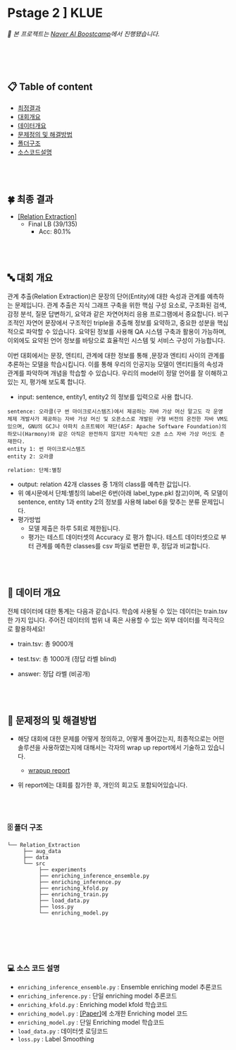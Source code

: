 # Pstage 2 ] KLUE

###### 📌 본 프로젝트는 [_*Naver AI Boostcamp*_](https://www.edwith.org/bcaitech1/)에서 진행됐습니다.
<br></br>

## 📋 Table of content
+ [최정결과](#Result)
+ [대회개요](#Overview)
+ [데이터개요](#Data)
+ [문제정의 및 해결방법](#Solution)
+ [폴더구조](#Directory)
+ [소스코드설명](#Code)
<br></br>
<br></br>


## 🍀 최종 결과 <a name = 'Result'></a>
- [[Relation Extraction]](http://boostcamp.stages.ai/competitions/4/overview/description)
    - Final LB (39/135)
        - Acc: 80.1%
<br></br>
<br></br>



## 🔤 대회 개요 <a name = 'Overview'></a>
관계 추출(Relation Extraction)은 문장의 단어(Entity)에 대한 속성과 관계를 예측하는 문제입니다. 관계 추출은 지식 그래프 구축을 위한 핵심 구성 요소로, 구조화된 검색, 감정 분석, 질문 답변하기, 요약과 같은 자연어처리 응용 프로그램에서 중요합니다. 비구조적인 자연어 문장에서 구조적인 triple을 추출해 정보를 요약하고, 중요한 성분을 핵심적으로 파악할 수 있습니다.
요약된 정보를 사용해 QA 시스템 구축과 활용이 가능하며, 이외에도 요약된 언어 정보를 바탕으로 효율적인 시스템 및 서비스 구성이 가능합니다.

이번 대회에서는 문장, 엔티티, 관계에 대한 정보를 통해 ,문장과 엔티티 사이의 관계를 추론하는 모델을 학습시킵니다. 이를 통해 우리의 인공지능 모델이 엔티티들의 속성과 관계를 파악하며 개념을 학습할 수 있습니다. 우리의 model이 정말 언어를 잘 이해하고 있는 지, 평가해 보도록 합니다.
- input: sentence, entity1, entity2 의 정보를 입력으로 사용 합니다.
```
sentence: 오라클(구 썬 마이크로시스템즈)에서 제공하는 자바 가상 머신 말고도 각 운영 체제 개발사가 제공하는 자바 가상 머신 및 오픈소스로 개발된 구형 버전의 온전한 자바 VM도 있으며, GNU의 GCJ나 아파치 소프트웨어 재단(ASF: Apache Software Foundation)의 하모니(Harmony)와 같은 아직은 완전하지 않지만 지속적인 오픈 소스 자바 가상 머신도 존재한다.
entity 1: 썬 마이크로시스템즈
entity 2: 오라클

relation: 단체:별칭
```
- output: relation 42개 classes 중 1개의 class를 예측한 값입니다.
- 위 예시문에서 단체:별칭의 label은 6번(아래 label_type.pkl 참고)이며, 즉 모델이 sentence, entity 1과 entity 2의 정보를 사용해 label 6을 맞추는 분류 문제입니다.
- 평가방법 
    - 모델 제출은 하루 5회로 제한됩니다.
    - 평가는 테스트 데이터셋의 Accuracy 로 평가 합니다. 테스트 데이터셋으로 부터 관계를 예측한 classes를 csv 파일로 변환한 후, 정답과 비교합니다.
<br></br>
<br></br>


## 💾 데이터 개요 <a name = 'Data'></a>
전체 데이터에 대한 통계는 다음과 같습니다. 학습에 사용될 수 있는 데이터는 train.tsv 한 가지 입니다. 주어진 데이터의 범위 내 혹은 사용할 수 있는 외부 데이터를 적극적으로 활용하세요!

- train.tsv: 총 9000개

- test.tsv: 총 1000개 (정답 라벨 blind)

- answer: 정답 라벨 (비공개)
<br></br>
<br></br>


## 📝 문제정의 및 해결방법 <a name = 'Solution'></a>
- 해당 대회에 대한 문제를 어떻게 정의하고, 어떻게 풀어갔는지, 최종적으로는 어떤 솔루션을 사용하였는지에 대해서는 각자의 wrap up report에서 기술하고 있습니다. 
    - [wrapup report](https://maihon.oopy.io/study/boostcamp/p-stage/relation-extration/wrapup-report)    

- 위 report에는 대회를 참가한 후, 개인의 회고도 포함되어있습니다. 
<br></br>
<br></br>


### 🗄 폴더 구조 <a name = 'Directory'></a>
```
└── Relation_Extraction
     ├── aug_data
     ├── data
     └── src
          ├── experiments
          ├── enriching_inference_ensemble.py
          ├── enriching_inference.py
          ├── enriching_kfold.py
          ├── enriching_train.py
          ├── load_data.py
          ├── loss.py     
          └── enriching_model.py
```
<br></br>
<br></br>


### 💻 소스 코드 설명 <a name = 'Code'></a>
- `enriching_inference_ensemble.py` : Ensemble enriching model 추론코드
- `enriching_inference.py` : 단일 enriching model 추론코드
- `enriching_kfold.py` : Enriching model kfold 학습코드
- `enriching_model.py` : [[Paper]](https://arxiv.org/pdf/1905.08284.pdf)에 소개한 Enriching model 코드
- `enriching_model.py` : 단일 Enriching model 학습코드
- `load_data.py` : 데이터셋 로딩코드
- `loss.py` : Label Smoothing

